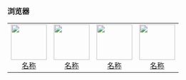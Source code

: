 ### 浏览器

<table>
  <tr>
    <td style="text-align: center;">
      <a href="链接">
        <img src="png/浏览器/图片.png" width="80">
        <br>
        <span>名称</span>
      </a>
    </td>
    <td style="text-align: center;">
      <a href="链接">
        <img src="png/浏览器/图片.png" width="80">
        <br>
        <span>名称</span>
      </a>
    </td>
    <td style="text-align: center;">
      <a href="链接">
        <img src="png/浏览器/图片.png" width="80">
        <br>
        <span>名称</span>
      </a>
    </td>
    <td style="text-align: center;">
      <a href="链接">
        <img src="png/浏览器/图片.png" width="80">
        <br>
        <span>名称</span>
      </a>
    </td>
    </tr>
</table>